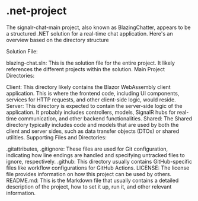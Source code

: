 # .net-project
The signalr-chat-main project, also known as BlazingChatter, appears to be a structured .NET solution for a real-time chat application. Here's an overview based on the directory structure

Solution File:

blazing-chat.sln: This is the solution file for the entire project. It likely references the different projects within the solution.
Main Project Directories:

Client: This directory likely contains the Blazor WebAssembly client application. This is where the frontend code, including UI components, services for HTTP requests, and other client-side logic, would reside.
Server: This directory is expected to contain the server-side logic of the application. It probably includes controllers, models, SignalR hubs for real-time communication, and other backend functionalities.
Shared: The Shared directory typically includes code and models that are used by both the client and server sides, such as data transfer objects (DTOs) or shared utilities.
Supporting Files and Directories:

.gitattributes, .gitignore: These files are used for Git configuration, indicating how line endings are handled and specifying untracked files to ignore, respectively.
.github: This directory usually contains GitHub-specific files like workflow configurations for GitHub Actions.
LICENSE: The license file provides information on how this project can be used by others.
README.md: This is the Markdown file that usually contains a detailed description of the project, how to set it up, run it, and other relevant information.

